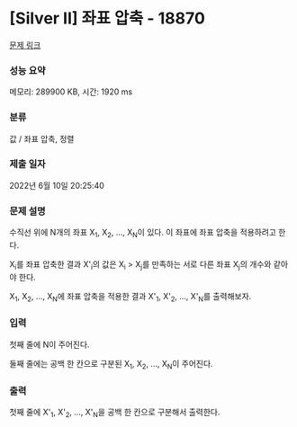 # [Silver II] 좌표 압축 - 18870 

[문제 링크](https://www.acmicpc.net/problem/18870) 

### 성능 요약

메모리: 289900 KB, 시간: 1920 ms

### 분류

값 / 좌표 압축, 정렬

### 제출 일자

2022년 6월 10일 20:25:40

### 문제 설명

<p>수직선 위에 N개의 좌표 X<sub>1</sub>, X<sub>2</sub>, ..., X<sub>N</sub>이 있다. 이 좌표에 좌표 압축을 적용하려고 한다.</p>

<p>X<sub>i</sub>를 좌표 압축한 결과 X'<sub>i</sub>의 값은 X<sub>i</sub> > X<sub>j</sub>를 만족하는 서로 다른 좌표 X<sub>j</sub>의 개수와 같아야 한다.</p>

<p>X<sub>1</sub>, X<sub>2</sub>, ..., X<sub>N</sub>에 좌표 압축을 적용한 결과 X'<sub>1</sub>, X'<sub>2</sub>, ..., X'<sub>N</sub>를 출력해보자.</p>

### 입력 

 <p>첫째 줄에 N이 주어진다.</p>

<p>둘째 줄에는 공백 한 칸으로 구분된 X<sub>1</sub>, X<sub>2</sub>, ..., X<sub>N</sub>이 주어진다.</p>

### 출력 

 <p>첫째 줄에 X'<sub>1</sub>, X'<sub>2</sub>, ..., X'<sub>N</sub>을 공백 한 칸으로 구분해서 출력한다.</p>

